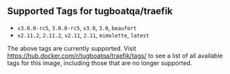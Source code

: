 ## Supported Tags for tugboatqa/traefik

* `v3.0.0-rc5`, `3.0.0-rc5`, `v3.0`, `3.0`, `beaufort`
* `v2.11.2`, `2.11.2`, `v2.11`, `2.11`, `mimolette`, `latest`

The above tags are currently supported. Visit https://hub.docker.com/r/tugboatqa/traefik/tags/ to see a list of all available tags for this image, including those that are no longer supported.
